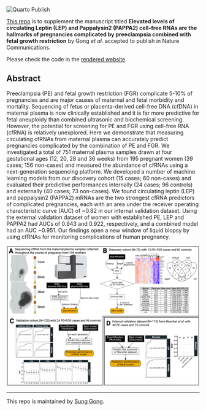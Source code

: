 ![Quarto Publish](https://github.com/ObsGynaeCam/cell-free-rna-2024/actions/workflows/publish.yml/badge.svg)

[This repo](https://github.com/ObsGynaeCam/cell-free-rna-2024/) is to supplement the manuscript titled **Elevated levels of circulating Leptin (LEP) and Pappalysin2 (PAPPA2) cell-free RNAs are the hallmarks of pregnancies complicated by preeclampsia combined with fetal growth restriction** by Gong _et al._ accepted to publish in Nature Communications.

Please check the code in the [rendered website](https://obsgynaecam.github.io/cell-free-rna-2024/).

## Abstract

Preeclampsia (PE) and fetal growth restriction (FGR) complicate 5-10% of pregnancies and are major causes of maternal and fetal morbidity and mortality. Sequencing of fetus or placenta-derived cell-free DNA (cfDNA) in maternal plasma is now clinically established and it is far more predictive for fetal aneuploidy than combined ultrasonic and biochemical screening. However, the potential for screening for PE and FGR using cell-free RNA (cfRNA) is relatively unexplored. Here we demonstrate that measuring circulating cfRNAs from maternal plasma can accurately predict pregnancies complicated by the combination of PE and FGR. We investigated a total of 751 maternal plasma samples drawn at four gestational ages (12, 20, 28 and 36 weeks) from 195 pregnant women (39 cases; 156 non-cases) and measured the abundance of cfRNAs using a next-generation sequencing platform. We developed a number of machine learning models from our discovery cohort (15 cases; 60 non-cases) and evaluated their predictive performances internally (24 cases; 96 controls) and externally (40 cases; 73 non-cases). We found circulating leptin (LEP) and pappalysin2 (PAPPA2) mRNAs are the two strongest cfRNA predictors of complicated pregnancies, each with an area under the receiver operating characteristic curve (AUC) of ~0.82 in our internal validation dataset. Using the external validation dataset of women with established PE, LEP and PAPPA2 had AUCs of 0.943 and 0.922, respectively, and a combined model had an AUC ~0.951. Our findings open a new window of liquid biopsy by using cfRNAs for monitoring complications of human pregnancy.

![Schematic diagrams showing the current study design](static/figure/cfRNA.Fig1r.png)

---

This repo is maintained by [Sung Gong](https://github.com/sung).
